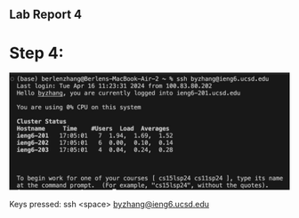 ## Lab Report 4

# Step 4:

![Image](step4.jpg)

Keys pressed: ssh \<space> byzhang@ieng6.ucsd.edu <enter>
